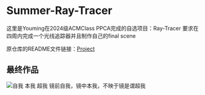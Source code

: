 # Summer-Ray-Tracer
这里是Youming在2024级ACMClass PPCA完成的自选项目：Ray-Tracer
要求在四周内完成一个光线追踪器并且制作自己的final scene

原仓库的README文件链接：[Project](https://github.com/konpaku-ming/Raytracer-2025/blob/main/project.md)

## 最终作品
![自我 本我 超我](output/final_scene.png)
镜前自我，镜中本我，不映于镜是谓超我